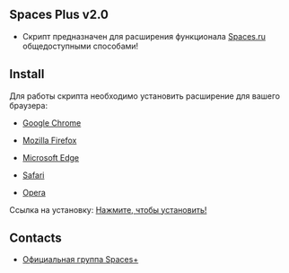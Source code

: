 ## Spaces Plus v2.0

- Скрипт предназначен для расширения функционала [Spaces.ru](http://spaces.ru) общедоступными способами!

## Install

Для работы скрипта необходимо установить расширение для вашего браузера:

- [Google Chrome](https://chrome.google.com/webstore/detail/tampermonkey/dhdgffkkebhmkfjojejmpbldmpobfkfo)

- [Mozilla Firefox](https://addons.mozilla.org/ru/firefox/addon/greasemonkey/)

- [Microsoft Edge](https://www.microsoft.com/store/p/tampermonkey/9nblggh5162s)

- [Safari](http://tampermonkey.net/?browser=safari)

- [Opera](https://addons.opera.com/ru/extensions/details/tampermonkey-beta/)

Ccылка на установку: [Нажмите, чтобы установить!](https://crashmax-off.github.io/spaces_plus.user.js)

## Contacts

- [Официальная группа Spaces+](http://spaces.ru/comm/show/?address=Extension "Баги и предложения")
